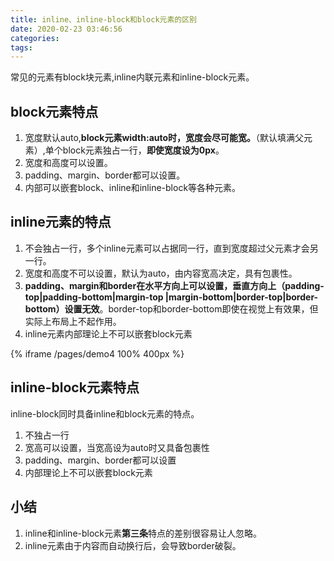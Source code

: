 ```yaml
---
title: inline、inline-block和block元素的区别
date: 2020-02-23 03:46:56
categories:
tags:
---
```

常见的元素有block块元素,inline内联元素和inline-block元素。
## block元素特点
1. 宽度默认auto,**block元素width:auto时，宽度会尽可能宽。**（默认填满父元素）,单个block元素独占一行，**即使宽度设为0px**。
2. 宽度和高度可以设置。
3. padding、margin、border都可以设置。
4. 内部可以嵌套block、inline和inline-block等各种元素。

## inline元素的特点
1. 不会独占一行，多个inline元素可以占据同一行，直到宽度超过父元素才会另一行。
2. 宽度和高度不可以设置，默认为auto，由内容宽高决定，具有包裹性。
3. **padding、margin和border在水平方向上可以设置，垂直方向上（padding-top|padding-bottom|margin-top |margin-bottom|border-top|border-bottom）设置无效**。border-top和border-bottom即使在视觉上有效果，但实际上布局上不起作用。 
4. inline元素内部理论上不可以嵌套block元素

{% iframe /pages/demo4 100% 400px %}

## inline-block元素特点
inline-block同时具备inline和block元素的特点。
1. 不独占一行
2. 宽高可以设置，当宽高设为auto时又具备包裹性
3. padding、margin、border都可以设置
4. 内部理论上不可以嵌套block元素

## 小结 
1. inline和inline-block元素**第三条**特点的差别很容易让人忽略。
2. inline元素由于内容而自动换行后，会导致border破裂。
